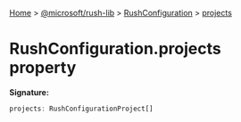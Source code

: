 [Home](./index) &gt; [@microsoft/rush-lib](./rush-lib.md) &gt; [RushConfiguration](./rush-lib.rushconfiguration.md) &gt; [projects](./rush-lib.rushconfiguration.projects.md)

# RushConfiguration.projects property


**Signature:**
```javascript
projects: RushConfigurationProject[]
```
